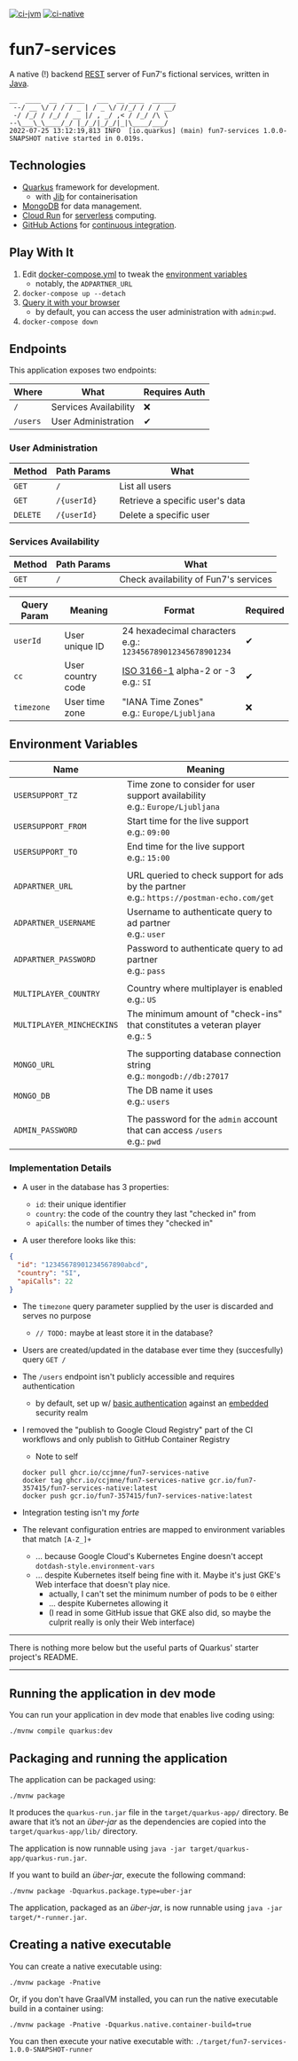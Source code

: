 [![ci-jvm](https://github.com/ccjmne/fun7-services/actions/workflows/ci-jvm.yml/badge.svg)](https://github.com/ccjmne/fun7-services/actions/workflows/ci-jvm.yml) [![ci-native](https://github.com/ccjmne/fun7-services/actions/workflows/ci-native.yml/badge.svg)](https://github.com/ccjmne/fun7-services/actions/workflows/ci-native.yml)

# fun7-services

A native (!) backend [REST](https://en.wikipedia.org/wiki/Representational_state_transfer) server of Fun7's fictional services, written in [Java](https://openjdk.org/).

```log
__  ____  __  _____   ___  __ ____  ______
 --/ __ \/ / / / _ | / _ \/ //_/ / / / __/
 -/ /_/ / /_/ / __ |/ , _/ ,< / /_/ /\ \
--\___\_\____/_/ |_/_/|_/_/|_|\____/___/
2022-07-25 13:12:19,813 INFO  [io.quarkus] (main) fun7-services 1.0.0-SNAPSHOT native started in 0.019s.
```

## Technologies

- [Quarkus](https://quarkus.io/) framework for development.
  - with [Jib](https://github.com/GoogleContainerTools/jib) for containerisation
- [MongoDB](https://www.mongodb.com/) for data management.
- [Cloud Run](https://cloud.google.com/run) for [serverless](https://en.wikipedia.org/wiki/Serverless_computing) computing.
- [GitHub Actions](https://github.com/features/actions) for [continuous integration](https://www.atlassian.com/continuous-delivery/continuous-integration).

## Play With It

1. Edit [docker-compose.yml](docker-compose.yml) to tweak the [environment variables](#environment-variables)
   - notably, the `ADPARTNER_URL`
2. `docker-compose up --detach`
3. [Query it with your browser](http://localhost:8080?cc=SI&userId=123456789012345678901234&timzone=Europe/Ljubljana)
   - by default, you can access the user administration with `admin`:`pwd`.
4. `docker-compose down`

## Endpoints

This application exposes two endpoints:

| Where    | What                  | Requires Auth |
| -------- | --------------------- | ------------- |
| `/`      | Services Availability | ❌            |
| `/users` | User Administration   | ✔             |

### User Administration

| Method   | Path Params | What                            |
| -------- | ----------- | ------------------------------- |
| `GET`    | `/`         | List all users                  |
| `GET`    | `/{userId}` | Retrieve a specific user's data |
| `DELETE` | `/{userId}` | Delete a specific user          |

### Services Availability

| Method | Path Params | What                                  |
| ------ | ----------- | ------------------------------------- |
| `GET`  | `/`         | Check availability of Fun7's services |

| Query Param | Meaning           | Format                                                                                       | Required |
| ----------- | ----------------- | -------------------------------------------------------------------------------------------- | -------- |
| `userId`    | User unique ID    | 24 hexadecimal characters<br />e.g.: `123456789012345678901234`                              | ✔        |
| `cc`        | User country code | [ISO 3166-1](https://en.wikipedia.org/wiki/ISO_3166-1_alpha-2) alpha-2 or -3<br />e.g.: `SI` | ✔        |
| `timezone`  | User time zone    | "IANA Time Zones"<br />e.g.: `Europe/Ljubljana`                                              | ❌       |

## Environment Variables

| Name                      | Meaning                                                                                       |
| ------------------------- | --------------------------------------------------------------------------------------------- |
| `USERSUPPORT_TZ`          | Time zone to consider for user support availability<br />e.g.: `Europe/Ljubljana`             |
| `USERSUPPORT_FROM`        | Start time for the live support<br />e.g.: `09:00`                                            |
| `USERSUPPORT_TO`          | End time for the live support<br />e.g.: `15:00`                                              |
|                           |                                                                                               |
| `ADPARTNER_URL`           | URL queried to check support for ads by the partner<br />e.g.: `https://postman-echo.com/get` |
| `ADPARTNER_USERNAME`      | Username to authenticate query to ad partner<br />e.g.: `user`                                |
| `ADPARTNER_PASSWORD`      | Password to authenticate query to ad partner<br />e.g.: `pass`                                |
|                           |                                                                                               |
| `MULTIPLAYER_COUNTRY`     | Country where multiplayer is enabled<br />e.g.: `US`                                          |
| `MULTIPLAYER_MINCHECKINS` | The minimum amount of "check-ins" that constitutes a veteran player<br />e.g.: `5`            |
|                           |                                                                                               |
| `MONGO_URL`               | The supporting database connection string<br />e.g.: `mongodb://db:27017`                     |
| `MONGO_DB`                | The DB name it uses<br />e.g.: `users`                                                        |
|                           |                                                                                               |
| `ADMIN_PASSWORD`          | The password for the `admin` account that can access `/users`<br />e.g.: `pwd`                |

### Implementation Details

- A user in the database has 3 properties:

  - `id`: their unique identifier
  - `country`: the code of the country they last "checked in" from
  - `apiCalls`: the number of times they "checked in"

- A user therefore looks like this:

```json
{
  "id": "12345678901234567890abcd",
  "country": "SI",
  "apiCalls": 22
}
```

- The `timezone` query parameter supplied by the user is discarded and serves no purpose

  - `// TODO:` maybe at least store it in the database?

- Users are created/updated in the database ever time they (succesfully) query `GET /`

- The `/users` endpoint isn't publicly accessible and requires authentication

  - by default, set up w/ [basic authentication](https://en.wikipedia.org/wiki/Basic_access_authentication) against an [embedded](https://quarkus.io/guides/security-properties#embedded-realm-configuration) security realm

- I removed the "publish to Google Cloud Registry" part of the CI workflows and only publish to GitHub Container Registry

  - Note to self

  ```shell script
  docker pull ghcr.io/ccjmne/fun7-services-native
  docker tag ghcr.io/ccjmne/fun7-services-native gcr.io/fun7-357415/fun7-services-native:latest
  docker push gcr.io/fun7-357415/fun7-services-native:latest
  ```

- Integration testing isn't my _forte_

- The relevant configuration entries are mapped to environment variables that match `[A-Z_]+`
  - ... because Google Cloud's Kubernetes Engine doesn't accept `dotdash-style.environment-vars`
  - ... despite Kubernetes itself being fine with it. Maybe it's just GKE's Web interface that doesn't play nice.
    - actually, I can't set the minimum number of pods to be `0` either
    - ... despite Kubernetes allowing it
    - (I read in some GitHub issue that GKE also did, so maybe the culprit really is only their Web interface)

---

There is nothing more below but the useful parts of Quarkus' starter project's README.

---

## Running the application in dev mode

You can run your application in dev mode that enables live coding using:

```shell script
./mvnw compile quarkus:dev
```

## Packaging and running the application

The application can be packaged using:

```shell script
./mvnw package
```

It produces the `quarkus-run.jar` file in the `target/quarkus-app/` directory.
Be aware that it’s not an _über-jar_ as the dependencies are copied into the `target/quarkus-app/lib/` directory.

The application is now runnable using `java -jar target/quarkus-app/quarkus-run.jar`.

If you want to build an _über-jar_, execute the following command:

```shell script
./mvnw package -Dquarkus.package.type=uber-jar
```

The application, packaged as an _über-jar_, is now runnable using `java -jar target/*-runner.jar`.

## Creating a native executable

You can create a native executable using:

```shell script
./mvnw package -Pnative
```

Or, if you don't have GraalVM installed, you can run the native executable build in a container using:

```shell script
./mvnw package -Pnative -Dquarkus.native.container-build=true
```

You can then execute your native executable with: `./target/fun7-services-1.0.0-SNAPSHOT-runner`
